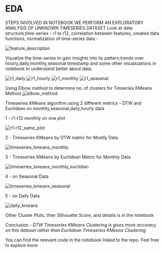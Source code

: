 # EDA
STEPS INVOLVED IN NOTEBOOK
WE PERFORM AN EXPLORATORY ANALYSIS OF UNKNOWN TIMESERIES DATASET
Look at data structure,time-series - r1 to r12, correlation between features, created data functions, normalization of time-series data - 

![feature_description](https://github.com/hri-tick/EDA/assets/138192141/cb352101-66b3-4254-9f52-c740f7fd03ec)


Visualize the time-series to gain insights into its pattern,trends over hourly,daily,monthly,seasonal timestamp and some other visualizations in notebook to understand better about data.

![r1_daily](https://github.com/hri-tick/EDA/assets/138192141/ad8cb81b-deb6-4568-903e-bc601d58e649)
![r1_hourly](https://github.com/hri-tick/EDA/assets/138192141/11bb0422-adb0-4ea1-8fa9-472d71fec137)
![r1_monthly](https://github.com/hri-tick/EDA/assets/138192141/6411c47e-3dff-4af7-aa3b-15513cc059ac)
![r1_seasonal](https://github.com/hri-tick/EDA/assets/138192141/428a9321-b22c-43f6-b9c3-2a94dc7f5b4d)

Using Elbow method to determine no. of clusters for Timseries KMeans Method
![elbow_method](https://github.com/hri-tick/EDA/assets/138192141/facb4172-cc70-4511-ad4f-6da32a19c0c8)


Timeseries KMeans algorithm using 2 different metrics - DTW and Euclidean on monthly,seasonal,daily,hourly data

1 - r1-r12 monthly on one plot


![r1-r12_same_plot](https://github.com/hri-tick/EDA/assets/138192141/df59301b-8f54-47a3-bfee-bd5c55ac61d1)

2 - Timeseries KMeans by DTW metric for Montly Data


![timeseries_kmeans_monthly](https://github.com/hri-tick/EDA/assets/138192141/b42a01dd-d561-4d7f-9099-e84a87a84e19)

3 - Timeseries KMeans by Euclidean Metric for Monthly Data


![timeseries_kmeans_monthly_euclidian](https://github.com/hri-tick/EDA/assets/138192141/fb7b6d14-40a6-4ec5-8cea-331d278f540c)


4 - on Seasonal Data 

![timeseries_kmeans_seasonal](https://github.com/hri-tick/EDA/assets/138192141/7bb1177d-5c65-4a51-b815-37d36a5104a5)


5 - on Daily Data


![daily_kmeans](https://github.com/hri-tick/EDA/assets/138192141/17c75255-2c7b-459b-b644-cc29ed93fc05)


Other Cluster Plots, thier Silhouette Score, and details is in the notebook

Conclusion - *DTW Timeseries KMeans Clustering is gives more accuracy on this dataset rather than Euclidean Timeseries KMeans Clustering*

You can find the relevant code in the notebook linked to the repo. Feel free to explore more 

